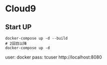 # Cloud9

## Start UP

```
docker-compose up -d --build
# 2回目以降
docker-compose up -d
```

user: docker
pass: tcuser
http://localhost:8080

